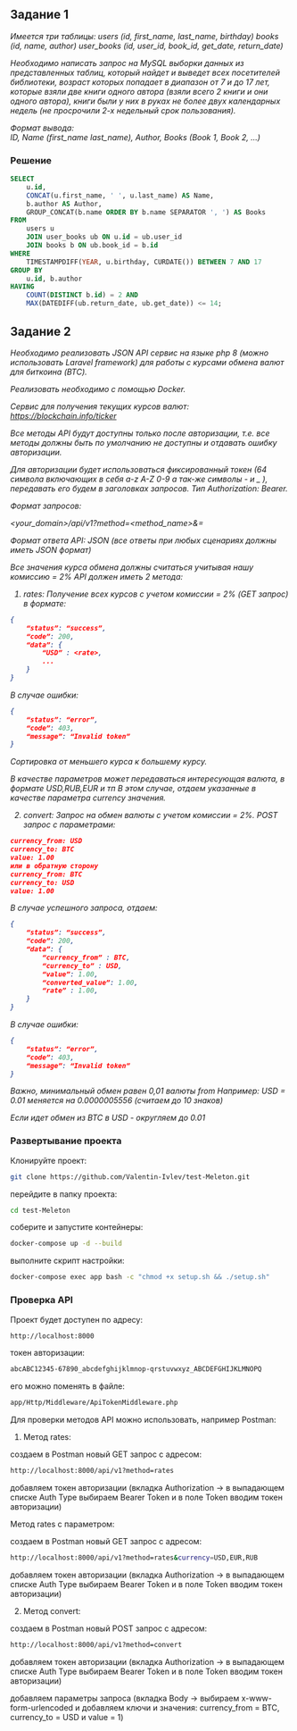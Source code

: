 ## Задание 1

<i>
Имеется три таблицы:
users (id, first_name, last_name, birthday)
books (id, name, author)
user_books (id, user_id, book_id, get_date, return_date)

Необходимо написать запрос на MySQL выборки данных из представленных таблиц, который найдет и выведет всех посетителей библиотеки, возраст которых попадает в диапазон от 7 и до 17 лет, которые взяли две книги одного автора (взяли всего 2 книги и они одного автора), книги были у них в руках не более двух календарных недель (не просрочили 2-х недельный срок пользования).

Формат вывода:<br>
ID, Name (first_name last_name), Author, Books (Book 1, Book 2, ...)
</i>

### Решение

````sql
SELECT 
    u.id,
    CONCAT(u.first_name, ' ', u.last_name) AS Name,
    b.author AS Author,
    GROUP_CONCAT(b.name ORDER BY b.name SEPARATOR ', ') AS Books
FROM 
    users u
    JOIN user_books ub ON u.id = ub.user_id
    JOIN books b ON ub.book_id = b.id
WHERE
    TIMESTAMPDIFF(YEAR, u.birthday, CURDATE()) BETWEEN 7 AND 17
GROUP BY 
    u.id, b.author
HAVING 
    COUNT(DISTINCT b.id) = 2 AND 
    MAX(DATEDIFF(ub.return_date, ub.get_date)) <= 14;
````
## Задание 2

<i>
Необходимо реализовать JSON API сервис на языке php 8 (можно использовать
Laravel framework) для работы с курсами обмена валют для биткоина (BTC).

Реализовать необходимо с помощью Docker.

Сервис для получения текущих курсов валют: https://blockchain.info/ticker

Все методы API будут доступны только после авторизации, т.е. все методы должны
быть по умолчанию не доступны и отдавать ошибку авторизации.

Для авторизации будет использоваться фиксированный токен (64 символа
включающих в себя a-z A-Z 0-9 а так-же символы - и _ ), передавать его будем в
заголовках запросов. Тип Authorization: Bearer.

Формат запросов:

<your_domain>/api/v1?method=<method_name>&<parameter>=<value>

Формат ответа API: JSON (все ответы при любых сценариях должны иметь JSON
формат)

Все значения курса обмена должны считаться учитывая нашу комиссию = 2%
API должен иметь 2 метода:

1) rates: Получение всех курсов с учетом комиссии = 2% (GET запрос) в формате:
````json
{
    “status”: “success”,
    “code”: 200,
    “data”: {
        “USD” : <rate>,
        ...
    }
}
````
В случае ошибки:
````json
{
    “status”: “error”,
    “code”: 403,
    “message”: “Invalid token”
}
````
Сортировка от меньшего курса к большему курсу.

В качестве параметров может передаваться интересующая валюта, в формате
USD,RUB,EUR и тп В этом случае, отдаем указанные в качестве параметра
currency значения.

2) convert: Запрос на обмен валюты c учетом комиссии = 2%. POST запрос с
   параметрами:
````json
currency_from: USD
currency_to: BTC
value: 1.00
или в обратную сторону
currency_from: BTC
currency_to: USD
value: 1.00
````
В случае успешного запроса, отдаем:
````json
{
    “status”: “success”,
    “code”: 200,
    “data”: {
        “currency_from” : BTC,
        “currency_to” : USD,
        “value”: 1.00,
        “converted_value”: 1.00,
        “rate” : 1.00,
    }
}
````
В случае ошибки:
````json
{
    “status”: “error”,
    “code”: 403,
    “message”: “Invalid token”
}
````
Важно, минимальный обмен равен 0,01 валюты from
Например: USD = 0.01 меняется на 0.0000005556 (считаем до 10 знаков)

Если идет обмен из BTC в USD - округляем до 0.01
</i>
### Развертывание проекта

Клонируйте проект:
````bash
git clone https://github.com/Valentin-Ivlev/test-Meleton.git
````
перейдите в папку проекта:
````bash
cd test-Meleton
````
соберите и запустите контейнеры:
````bash
docker-compose up -d --build
````
выполните скрипт настройки:
````bash
docker-compose exec app bash -c "chmod +x setup.sh && ./setup.sh"
````
### Проверка API
Проект будет доступен по адресу:
````bash
http://localhost:8000
````
токен авторизации:
````bash
abcABC12345-67890_abcdefghijklmnop-qrstuvwxyz_ABCDEFGHIJKLMNOPQ
````
его можно поменять в файле:
````bash
app/Http/Middleware/ApiTokenMiddleware.php
````
Для проверки методов API можно использовать, например Postman:
1. Метод rates:

создаем в Postman новый GET запрос с адресом:
````bash
http://localhost:8000/api/v1?method=rates
````
добавляем токен авторизации (вкладка Authorization -> в выпадающем списке Auth Type выбираем Bearer Token и в поле Token вводим токен авторизации)

Метод rates с параметром:

создаем в Postman новый GET запрос с адресом:
````bash
http://localhost:8000/api/v1?method=rates&currency=USD,EUR,RUB
````
добавляем токен авторизации (вкладка Authorization -> в выпадающем списке Auth Type выбираем Bearer Token и в поле Token вводим токен авторизации)

2. Метод convert:

создаем в Postman новый POST запрос с адресом:
````bash
http://localhost:8000/api/v1?method=convert
````
добавляем токен авторизации (вкладка Authorization -> в выпадающем списке Auth Type выбираем Bearer Token и в поле Token вводим токен авторизации)

добавляем параметры запроса (вкладка Body -> выбираем x-www-form-urlencoded и добавляем ключи и значения: currency_from = BTC, currency_to = USD и value = 1)
